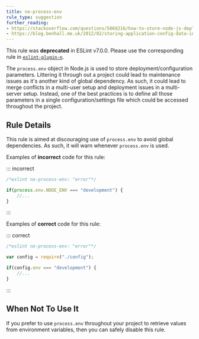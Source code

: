 ```yaml
---
title: no-process-env
rule_type: suggestion
further_reading:
- https://stackoverflow.com/questions/5869216/how-to-store-node-js-deployment-settings-configuration-files
- https://blog.benhall.me.uk/2012/02/storing-application-config-data-in/
---
```



This rule was **deprecated** in ESLint v7.0.0. Please use the corresponding rule in [`eslint-plugin-n`](https://github.com/eslint-community/eslint-plugin-n).

The `process.env` object in Node.js is used to store deployment/configuration parameters. Littering it through out a project could lead to maintenance issues as it's another kind of global dependency. As such, it could lead to merge conflicts in a multi-user setup and deployment issues in a multi-server setup. Instead, one of the best practices is to define all those parameters in a single configuration/settings file which could be accessed throughout the project.

## Rule Details

This rule is aimed at discouraging use of `process.env` to avoid global dependencies. As such, it will warn whenever `process.env` is used.

Examples of **incorrect** code for this rule:

::: incorrect

```js
/*eslint no-process-env: "error"*/

if(process.env.NODE_ENV === "development") {
    //...
}
```

:::

Examples of **correct** code for this rule:

::: correct

```js
/*eslint no-process-env: "error"*/

var config = require("./config");

if(config.env === "development") {
    //...
}
```

:::

## When Not To Use It

If you prefer to use `process.env` throughout your project to retrieve values from environment variables, then you can safely disable this rule.
